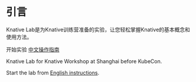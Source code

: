 # 引言

Knative Lab是为Knative训练营准备的实验，让您轻松掌握Knative的基本概念和使用方法。

开始实验 [中文操作指南](./01-serving/README.md)


Knative Lab for Knative Workshop at Shanghai before KubeCon. 

Start the lab from [English instructions](./docs_en/01-serving/README.md). 


